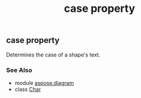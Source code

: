 ﻿---
title: case property
second_title: Aspose.Diagram for Python via .NET API References
description: 
type: docs
weight: 60
url: /python-net/aspose.diagram/char/case/
is_root: false
---

## case property


Determines the case of a shape's text.

### See Also
* module [aspose.diagram](../../)
* class [Char](/diagram/python-net/aspose.diagram/char)
